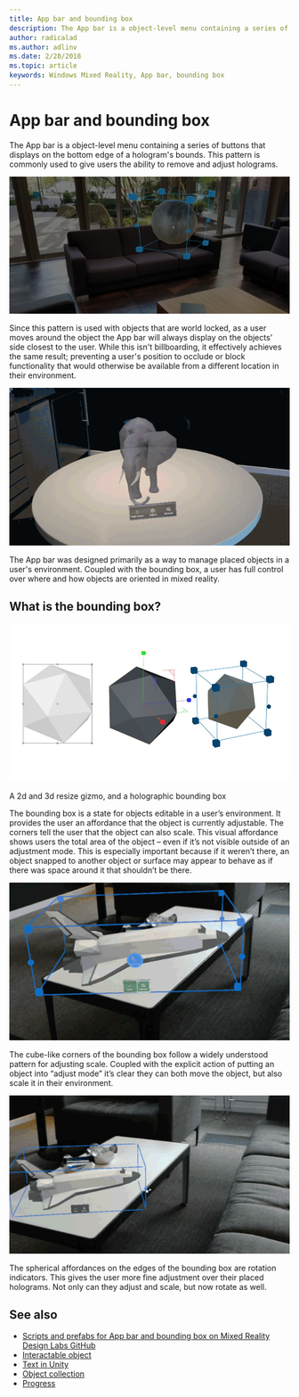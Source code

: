 ```yaml
---
title: App bar and bounding box
description: The App bar is a object-level menu containing a series of buttons that displays on the bottom edge of a hologram's bounds.
author: radicalad
ms.author: adlinv
ms.date: 2/28/2018
ms.topic: article
keywords: Windows Mixed Reality, App bar, bounding box
---
```




# App bar and bounding box

The App bar is a object-level menu containing a series of buttons that displays on the bottom edge of a hologram's bounds. This pattern is commonly used to give users the ability to remove and adjust holograms.

![Bounding boxes are a necessary control for object manipulation in Mixed Reality.](images/640px-boundingbox-hero.jpg)

Since this pattern is used with objects that are world locked, as a user moves around the object the App bar will always display on the objects' side closest to the user. While this isn't billboarding, it effectively achieves the same result; preventing a user's position to occlude or block functionality that would otherwise be available from a different location in their environment.

![Walking around a hologram. The App bar follows.](images/holobar-followuser.gif)

The App bar was designed primarily as a way to manage placed objects in a user's environment. Coupled with the bounding box, a user has full control over where and how objects are oriented in mixed reality.

## What is the bounding box?

![A 2d and 3d resize gizmo, and a holographic bounding box](images/boundingbox-progression-1000px.jpg)

A 2d and 3d resize gizmo, and a holographic bounding box



The bounding box is a state for objects editable in a user’s environment. It provides the user an affordance that the object is currently adjustable. The corners tell the user that the object can also scale. This visual affordance shows users the total area of the object – even if it’s not visible outside of an adjustment mode. This is especially important because if it weren’t there, an object snapped to another object or surface may appear to behave as if there was space around it that shouldn’t be there.

![HoloLens point-of-view of scaling a an object via bounding box](images/bounding-box-scale.gif)

The cube-like corners of the bounding box follow a widely understood pattern for adjusting scale. Coupled with the explicit action of putting an object into “adjust mode” it’s clear they can both move the object, but also scale it in their environment.

![HoloLens point-of-view of rotating a an object via bounding box](images/bounding-box-rotate.gif)

The spherical affordances on the edges of the bounding box are rotation indicators. This gives the user more fine adjustment over their placed holograms. Not only can they adjust and scale, but now rotate as well.

## See also
* [Scripts and prefabs for App bar and bounding box on Mixed Reality Design Labs GitHub](https://github.com/Microsoft/MRDesignLabs_Unity/tree/master/DesignLabs_Unity_Examples)
* [Interactable object](interactable-object.md)
* [Text in Unity](text-in-unity.md)
* [Object collection](object-collection.md)
* [Progress](progress.md)
